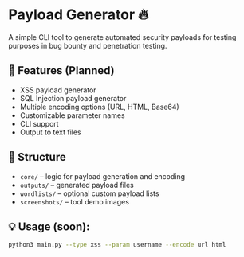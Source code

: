 # Payload Generator 🔥

A simple CLI tool to generate automated security payloads for testing purposes in bug bounty and penetration testing.

## 🔹 Features (Planned)
- XSS payload generator
- SQL Injection payload generator
- Multiple encoding options (URL, HTML, Base64)
- Customizable parameter names
- CLI support
- Output to text files

## 📂 Structure
- `core/` – logic for payload generation and encoding
- `outputs/` – generated payload files
- `wordlists/` – optional custom payload lists
- `screenshots/` – tool demo images

## 💡 Usage (soon):
```bash
python3 main.py --type xss --param username --encode url html

